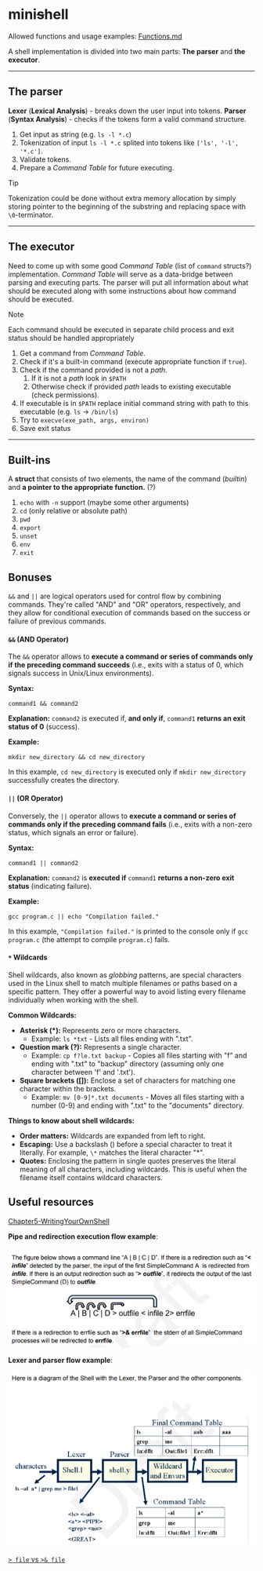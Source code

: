 # mini~~s~~hell

Allowed functions and usage examples: [Functions.md](Functions.md)

A shell implementation is divided into two main parts: **The parser** and **the executor**.

---
## The parser

**Lexer** (**Lexical Analysis**) - breaks down the user input into tokens.
**Parser** (**Syntax Analysis**) - checks if the tokens form a valid command structure.

1. Get input as string (e.g. `ls -l *.c`)
2. Tokenization of input
	`ls -l *.c`  splited into tokens like `['ls', '-l', '*.c']`.
3. Validate tokens.
4. Prepare a _Command Table_ for future executing.

> [!TIP]
> Tokenization could be done without extra memory allocation by simply storing pointer to the beginning of the substring and replacing space with `\0`-terminator.

---
## The executor

 Need to come up with some good _Command Table_ (list of `command` structs?) implementation.
 _Command Table_ will serve as a data-bridge between parsing and executing parts.
 The parser will put all information about what should be executed along with some instructions about how command should be executed.

> [!NOTE]
 > Each command should be executed in separate child process and exit status should be handled appropriately 

1. Get a command from _Command Table_.
2. Check if it's a built-in command (execute appropriate function if `true`).
3. Check if the command provided is not a _path_.
	1. If it is not a _path_ look in `$PATH`
	2. Otherwise check if provided _path_ leads to existing executable (check permissions).
4. If executable is in `$PATH` replace initial command string with path to this executable (e.g. `ls` -> `/bin/ls`)
5. Try to `execve(exe_path, args, environ)`
6. Save exit status

---
## Built-ins

A **struct** that consists of two elements, the name of the command (_builtin_) and **a pointer to the appropriate function.** (?)

1. `echo` with `-n` support (maybe some other arguments)
2. `cd` (only relative or absolute path)
3. `pwd`
4. `export`
5. `unset`
6. `env`
7. `exit`

## Bonuses

`&&` and `||` are logical operators used for control flow by combining commands.
They're called "AND" and "OR" operators, respectively, and they allow for conditional execution of commands based on the success or failure of previous commands.

#### `&&` (AND Operator)

The `&&` operator allows to **execute a command or series of commands only if the preceding command succeeds** (i.e., exits with a status of 0, which signals success in Unix/Linux environments).

**Syntax:**

```shell
command1 && command2
```

**Explanation:** `command2` is executed if, **and only if**, `command1` **returns an exit status of 0** (success).

**Example:**

```shell
mkdir new_directory && cd new_directory
```

In this example, `cd new_directory` is executed only if `mkdir new_directory` successfully creates the directory.

#### `||` (OR Operator)

Conversely, the `||` operator allows to **execute a command or series of commands only if the preceding command fails** (i.e., exits with a non-zero status, which signals an error or failure).

**Syntax:**

```shell
command1 || command2
```

**Explanation:** `command2` is **executed if** `command1` **returns a non-zero exit status** (indicating failure).

**Example:**

```shell
gcc program.c || echo "Compilation failed."
```

In this example, `"Compilation failed."` is printed to the console only if `gcc program.c` (the attempt to compile `program.c`) fails.

#### `*` Wildcards

Shell wildcards, also known as _globbing_ patterns, are special characters used in the Linux shell to match multiple filenames or paths based on a specific pattern. They offer a powerful way to avoid listing every filename individually when working with the shell.

**Common Wildcards:**
- **Asterisk (\*):** Represents zero or more characters.
	- Example: `ls *txt` - Lists all files ending with ".txt".
- **Question mark (?):** Represents a single character.
	- Example: `cp f?le.txt backup` - Copies all files starting with "f" and ending with ".txt" to "backup" directory (assuming only one character between 'f' and '.txt').
- **Square brackets (\[\]):** Enclose a set of characters for matching one character within the brackets.
	- Example: `mv [0-9]*.txt documents` - Moves all files starting with a number (0-9) and ending with ".txt" to the "documents" directory.

**Things to know about shell wildcards:**
- **Order matters:** Wildcards are expanded from left to right.
- **Escaping:** Use a backslash () before a special character to treat it literally. For example, `\*` matches the literal character "\*".
- **Quotes:** Enclosing the pattern in single quotes preserves the literal meaning of all characters, including wildcards. This is useful when the filename itself contains wildcard characters.

## Useful resources

[Chapter5-WritingYourOwnShell](https://www.cs.purdue.edu/homes/grr/SystemsProgrammingBook/Book/Chapter5-WritingYourOwnShell.pdf)

**Pipe and redirection execution flow example**:

![pipes_redirection_example](/github_data/pipes_redirection_example.png)

**Lexer and parser flow example**:

![lexer_and_parser_flow_example](/github_data/lexer_and_parser_flow_example.png)

[`> file` vs `>& file`](https://g.co/gemini/share/18247f4d0570)


